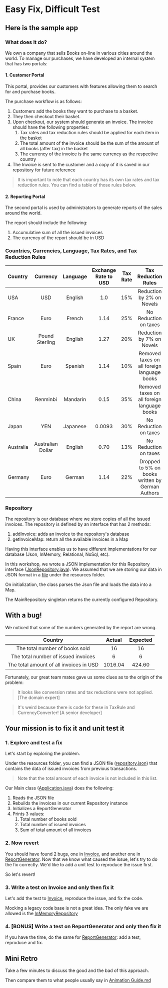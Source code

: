 # Easy Fix, Difficult Test

## Here is the sample app

### What does it do?

We own a company that sells Books on-line in various cities around the world. 
To manage our purchases, we have developed an internal system that has two 
portals:

#### 1. Customer Portal

This portal, provides our customers with features allowing them to search for 
and purchase books. 

The purchase workflow is as follows: 
1. Customers add the books they want to purchase to a basket.     
1. They then checkout their basket.
1. Upon checkout, our system should generate an invoice. The invoice should 
have the following properties: 
    1. Tax rates and tax reduction rules should be applied for each item in 
    the basket 
    2. The total amount of the invoice should be the sum of the amount of all 
    books (after tax) in the basket
    3. The currency of the invoice is the same currency as the respective 
    country
1. The Invoice is sent to the customer and a copy of it is saved in our 
repository for future reference   

> It is important to note that each country has its own tax rates and tax 
reduction rules. You can find a table of those rules below.  
 
#### 2. Reporting Portal

The second portal is used by administrators to generate reports of the sales 
around the world. 

The report should include the following: 
1. Accumulative sum of all the issued invoices
1. The currency of the report should be in USD 

### Countries, Currencies, Language, Tax Rates, and Tax Reduction Rules   

| Country       | Currency          | Language  | Exchange Rate to USD  | Tax Rate | Tax Reduction Rules                              | 
| :-------------|:-----------------:| :--------:| :--------------------:|:--------:|:------------------------------------------------:|
| USA           | USD               | English   | 1.0                   | 15%      | Reduction by 2% on Novels                        |  
| France        | Euro              | French    | 1.14                  | 25%      | No Reduction on taxes                            | 
| UK            | Pound Sterling    | English   | 1.27                  | 20%      | Reduction by 7% on Novels                        |
| Spain         | Euro              | Spanish   | 1.14                  | 10%      | Removed taxes on all foreign language books      |  
| China         | Renminbi          | Mandarin  | 0.15                  | 35%      | Removed taxes on all foreign language books      |
| Japan         | YEN               | Japanese  | 0.0093                | 30%      | No Reduction on taxes                            |
| Australia     | Australian Dollar | English   | 0.70                  | 13%      | No Reduction on taxes                            |     
| Germany       | Euro              | German    | 1.14                  | 22%      | Dropped to 5% on books written by German Authors |  


### Repository

The repository is our database where we store copies of all the issued invoices. 
The repository is defined by an interface that has 2 methods: 
1. addInvoice: adds an invoice to the repository's database 
1. getInvoiceMap: return all the available invoices in a Map  

Having this interface enables us to have different implementations for our 
database (Json, InMemory, Relational, NoSql, etc). 

In this workshop, we wrote a JSON implementation for this Repository interface
([JsonRepository.java](../src/main/java/com/murex/tbw/storage/JsonRepository.java)). 
We assumed that we are storing our data in JSON format in a [file](../src/main/resources/repository.json) 
under the resources folder.  

On initialization, the class parses the Json file and loads the data into a Map.

The MainRepository singleton returns the currently configured Repository.


## With a bug!

We noticed that some of the numbers generated by the report are wrong. 

| Country                                 | Actual | Expected | 
|:---------------------------------------:|:------:|:--------:| 
| The total number of books sold          | 16     |  16      |
| The total number of issued invoices     | 6      |  6       |
| The total amount of all invoices in USD | 1016.04|  424.60  |

Fortunately, our great team mates gave us some clues as to the origin of the
problem:

> It looks like conversion rates and tax reductions were not applied.
> [The domain expert]

> It's weird because there is code for these in TaxRule and CurrencyConverter!
> [A senior developer]

## Your mission is to fix it and unit test it

### 1. Explore and test a fix

Let's start by exploring the problem.

Under the resources folder, you can find a JSON file ([repository.json](../src/main/resources/repository.json)) 
that contains the data of issued invoices from previous transactions.

> Note that the total amount of each invoice is not included in this list. 

Our Main class ([Application.java](../src/main/java/Application.java)) does the
following: 
1. Reads the JSON file
1. Rebuilds the invoices in our current Repository instance 
1. Initializes a ReportGenerator
1. Prints 3 values:
    1. Total number of books sold
    2. Total number of issued invoices
    3. Sum of total amount of all invoices

### 2. Now revert

You should have found 2 bugs, one in 
[Invoice](../src/main/java/com/murex/tbw/purchase/Invoice.java), and another 
one in
[ReportGenerator](../src/main/java/com/murex/tbw/report/ReportGenerator.java).
Now that we know what caused the issue, let's try to do the fix correctly.
We'd like to add a unit test to reproduce the issue first.

So let's revert!

### 3. Write a test on Invoice and only then fix it

Let's add the test to 
[Invoice](../src/main/java/com/murex/tbw/purchase/Invoice.java), reproduce the
issue, and fix the code.

Mocking a legacy code base is not a great idea. The only fake we are allowed is
the 
[InMemoryRepository](../src/test/java/com/murex/tbw/storage/InMemoryRepository.java)

### 4. [BONUS] Write a test on ReportGenerator and only then fix it

If you have the time, do the same for
[ReportGenerator](../src/main/java/com/murex/tbw/report/ReportGenerator.java):
add a test, reproduce and fix.

## Mini Retro

Take a few minutes to discuss the good and the bad of this approach.

Then compare them to what people usually say in
[Animation Guide.md](./Animation%20Guide.md)